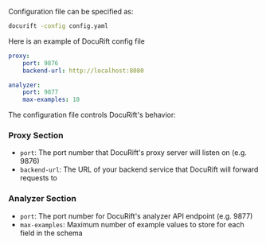 Configuration file can be specified as:
```sh
docurift -config config.yaml
```

Here is an example of DocuRift config file

```yaml
proxy:
    port: 9876
    backend-url: http://localhost:8080

analyzer:
    port: 9877
    max-examples: 10
```

The configuration file controls DocuRift's behavior:

### Proxy Section
- `port`: The port number that DocuRift's proxy server will listen on (e.g. 9876)
- `backend-url`: The URL of your backend service that DocuRift will forward requests to

### Analyzer Section  
- `port`: The port number for DocuRift's analyzer API endpoint (e.g. 9877)
- `max-examples`: Maximum number of example values to store for each field in the schema
